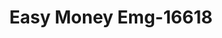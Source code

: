 ---
f_zip-code: 71457
f_state-code: LA
title: Easy Money Emg-16618
f_phone: 318-356-0504
f_city-only: Natchitoches
f_address: 107 South Dr Natchitoches
f_location-unique-id: '16618'
slug: easy-money-emg-16618
updated-on: '2024-05-30T13:46:58.046Z'
created-on: '2024-05-30T13:36:59.803Z'
published-on: '2024-05-30T13:54:32.469Z'
f_city-state: cms/city/natchitoches-la.md
f_company: cms/company/easy-money-emg.md
f_state: cms/state/louisiana.md
layout: '[payday-loan].html'
tags: payday-loan
---